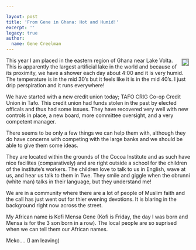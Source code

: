 ```yaml
---

layout: post
title: 'From Gene in Ghana: Hot and Humid!'
excerpt: ''
legacy: true
author:
  name: Gene Creelman
---
```


<p><a href="http://www.flickr.com/photos/21725989@N00/"><img src="http://farm1.static.flickr.com/179/383876599_0055c092fb_m.jpg" style="float:right; border: 2px solid #999999; margin: 4px;" /></a>This year I am placed in the eastern region of Ghana near Lake Volta. This is apparently the largest artificial lake in the world and because of its proximity, we have a shower each day about 4:00 and it is very humid. The temperature is in the mid 30&#8217;s but it feels like it is in the mid 40&#8217;s.
I just drip perspiration and it runs everywhere!</p>
<p>We have started with a new credit union today; <span class="caps">TAFO CRIG</span> Co-op Credit Union in Tafo. This credit union had funds stolen in the past by elected officals and thus had some issues. They have recovered very well with new controls in place, a new board, more committee oversight, and a very competent manager.</p>
<p>There seems to be only a few things we can help them with, although they do have concerns with competing with the large banks and we should be able to give them some ideas.</p>
<p>They are located within the grounds of the Cocoa Institute and as such have nice facilites (comparatively) and are right outside a school for the children of the institute&#8217;s workers. The children love to talk to us in English, wave at us, and hear us talk to them in Twe.   They smile and giggle when the obrunni (white man) talks in their language, but they understand me!</p>
<p>We are in a community where there are a lot of people of Muslim faith and the call has just went out for thier evening devotions. It is blaring in the background right now across the street.</p>
<p>My African name is Kofi Mensa Gene (Kofi is Friday, the day I was born and Mensa is for the 3 son born in a row). The local people are so suprised when we can tell them our African names.</p>
<p>Meko&#8230;.
(I am leaving)</p>